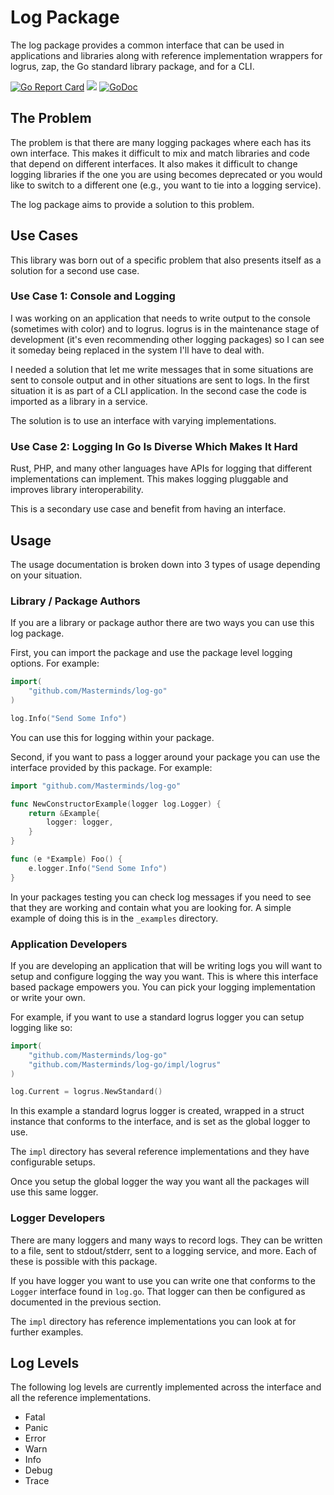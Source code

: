 # Log Package

The log package provides a common interface that can be used in applications and
libraries along with reference implementation wrappers for logrus, zap, the Go
standard library package, and for a CLI.

[![Go Report Card](https://goreportcard.com/badge/github.com/Masterminds/log-go)](https://goreportcard.com/report/github.com/Masterminds/log-go)
[![](https://github.com/Masterminds/semver/workflows/Tests/badge.svg)](https://github.com/Masterminds/log-go/actions)
[![GoDoc](https://img.shields.io/static/v1?label=godoc&message=reference&color=blue)](https://pkg.go.dev/github.com/Masterminds/log-go)

## The Problem

The problem is that there are many logging packages where each has its own
interface. This makes it difficult to mix and match libraries and code that
depend on different interfaces. It also makes it difficult to change logging
libraries if the one you are using becomes deprecated or you would like to
switch to a different one (e.g., you want to tie into a logging service).

The log package aims to provide a solution to this problem.

## Use Cases

This library was born out of a specific problem that also presents itself as a
solution for a second use case.

### Use Case 1: Console and Logging

I was working on an application that needs to write output to the console
(sometimes with color) and to logrus. logrus is in the maintenance stage of
development (it's even recommending other logging packages) so I can see it
someday being replaced in the system I'll have to deal with.

I needed a solution that let me write messages that in some situations are sent
to console output and in other situations are sent to logs. In the first
situation it is as part of a CLI application. In the second case the code is
imported as a library in a service.

The solution is to use an interface with varying implementations.

### Use Case 2: Logging In Go Is Diverse Which Makes It Hard

Rust, PHP, and many other languages have APIs for logging that different
implementations can implement. This makes logging pluggable and improves library
interoperability.

This is a secondary use case and benefit from having an interface.

## Usage

The usage documentation is broken down into 3 types of usage depending on your
situation.

### Library / Package Authors

If you are a library or package author there are two ways you can use this log
package.

First, you can import the package and use the package level logging options. For
example:

```go
import(
    "github.com/Masterminds/log-go"
)

log.Info("Send Some Info")
```

You can use this for logging within your package.

Second, if you want to pass a logger around your package you can use the
interface provided by this package. For example:

```go
import "github.com/Masterminds/log-go"

func NewConstructorExample(logger log.Logger) {
    return &Example{
        logger: logger,
    }
}

func (e *Example) Foo() {
    e.logger.Info("Send Some Info")
}

```

In your packages testing you can check log messages if you need to see that they
are working and contain what you are looking for. A simple example of doing this
is in the `_examples` directory.

### Application Developers

If you are developing an application that will be writing logs you will want to
setup and configure logging the way you want. This is where this interface
based package empowers you. You can pick your logging implementation or write
your own.

For example, if you want to use a standard logrus logger you can setup logging
like so:

```go
import(
    "github.com/Masterminds/log-go"
    "github.com/Masterminds/log-go/impl/logrus"
)

log.Current = logrus.NewStandard()
```

In this example a standard logrus logger is created, wrapped in a struct
instance that conforms to the interface, and is set as the global logger to use.

The `impl` directory has several reference implementations and they have
configurable setups.

Once you setup the global logger the way you want all the packages will use this
same logger.

### Logger Developers

There are many loggers and many ways to record logs. They can be written to a
file, sent to stdout/stderr, sent to a logging service, and more. Each of these
is possible with this package.

If you have logger you want to use you can write one that conforms to the
`Logger` interface found in `log.go`. That logger can then be configured as
documented in the previous section.

The `impl` directory has reference implementations you can look at for further
examples.

## Log Levels

The following log levels are currently implemented across the interface and all
the reference implementations.

- Fatal
- Panic
- Error
- Warn
- Info
- Debug
- Trace
